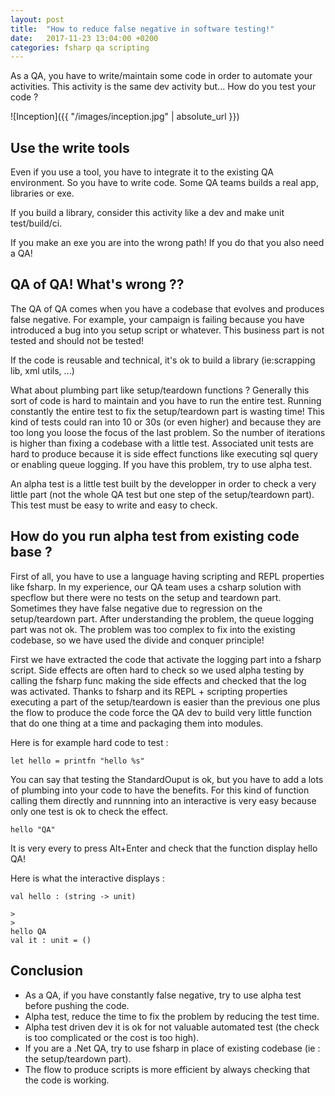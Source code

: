 ```yaml
---
layout: post
title:  "How to reduce false negative in software testing!"
date:   2017-11-23 13:04:00 +0200
categories: fsharp qa scripting
---
```


As a QA, you have to write/maintain some code in order to automate your activities.
This activity is the same dev activity but... How do you test your code ?

![Inception]({{ "/images/inception.jpg" | absolute_url }})

## Use the write tools

Even if you use a tool, you have to integrate it to the existing QA environment. So you have to write code.
Some QA teams builds a real app, libraries or exe.

If you build a library, consider this activity like a dev and make unit test/build/ci.

If you make an exe you are into the wrong path! If you do that you also need a QA!

## QA of QA! What's wrong ??
The QA of QA comes when you have a codebase that evolves and produces false negative.
For example, your campaign is failing because you have introduced a bug into you setup script or whatever. 
This business part is not tested and should not be tested!

If the code is reusable and technical, it's ok to build a library (ie:scrapping lib, xml utils, ...)

What about plumbing part like setup/teardown functions ?
Generally this sort of code is hard to maintain and you have to run the entire test.
Running constantly the entire test to fix the setup/teardown part is wasting time! 
This kind of tests could ran into 10 or 30s (or even higher) and because they are too long you loose the focus of the last problem. 
So the number of iterations is higher than fixing a codebase with a little test.
Associated unit tests are hard to produce because it is side effect functions like executing sql query or enabling queue logging.
If you have this problem, try to use alpha test.

An alpha test is a little test built by the developper in order to check a very little part (not the whole QA test but one step of the setup/teardown part).
This test must be easy to write and easy to check.

## How do you run alpha test from existing code base ?
First of all, you have to use a language having scripting and REPL properties like fsharp.
In my experience, our QA team uses a csharp solution with specflow but there were no tests on the setup and teardown part.
Sometimes they have false negative due to regression on the setup/teardown part. After understanding the problem, the queue logging part was not ok.
The problem was too complex to fix into the existing codebase, so we have used the divide and conquer principle!

First we have extracted the code that activate the logging part into a fsharp script.
Side effects are often hard to check so we used alpha testing by calling the fsharp func making the side effects and checked that the log was activated.
Thanks to fsharp and its REPL + scripting properties executing a part of the setup/teardown is easier than the previous one plus the flow to produce the code force the QA dev to build very little function that do one thing at a time and packaging them into modules.

Here is for example hard code to test : 
```
let hello = printfn "hello %s"
```

You can say that testing the StandardOuput is ok, but you have to add a lots of plumbing into your code to have the benefits.
For this kind of function calling them directly and runnning into an interactive is very easy because only one test is ok to check the effect.

```
hello "QA"
```

It is very every to press Alt+Enter and check that the function display hello QA!

Here is what the interactive displays : 

```
val hello : (string -> unit)

>
>
hello QA
val it : unit = ()
```

## Conclusion
- As a QA, if you have constantly false negative, try to use alpha test before pushing the code.
- Alpha test, reduce the time to fix the problem by reducing the test time.
- Alpha test driven dev it is ok for not valuable automated test (the check is too complicated or the cost is too high).
- If you are a .Net QA, try to use fsharp in place of existing codebase (ie : the setup/teardown part).
- The flow to produce scripts is more efficient by always checking that the code is working.